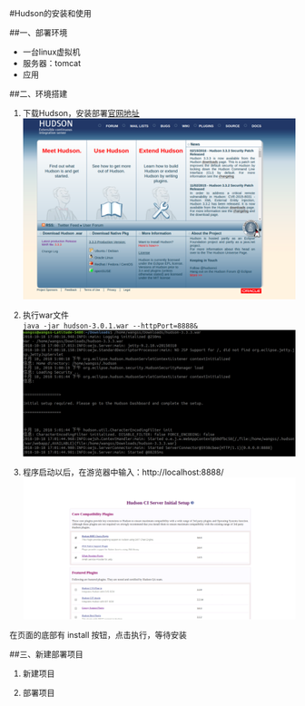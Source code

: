 #Hudson的安装和使用  

##一、部署环境
+ 一台linux虚拟机
+ 服务器：tomcat
+ 应用

##二、环境搭建
1. 下载Hudson，安装部署[官网地址](http://hudson-ci.org/)
![下载](src/main/resources/images/p1.png)

2. 执行war文件  
`java -jar hudson-3.0.1.war --httpPort=8888&`
![执行效果](src/main/resources/images/p2.png)

3. 程序启动以后，在游览器中输入：http://localhost:8888/  
![运行效果](src/main/resources/images/p3.png)

在页面的底部有 install 按钮，点击执行，等待安装  

##三、新建部署项目
1. 新建项目

2. 部署项目
